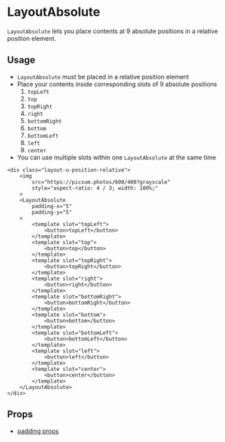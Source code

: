 # LayoutAbsolute

`LayoutAbsolute` lets you place contents at 9 absolute positions in a relative position element. 

<Doc-LayoutAbsoluteDoc />

## Usage

- `LayoutAbsolute` must be placed in a relative position element
- Place your contents inside corresponding slots of 9 absolute positions
  1. `topLeft`
  1. `top`
  1. `topRight`
  1. `right`
  1. `bottomRight`
  1. `bottom`
  1. `bottomLeft`
  1. `left`
  1. `center`
- You can use multiple slots within one `LayoutAbsolute` at the same time

```vue live
<div class="layout-u-position-relative">
	<img
		src="https://picsum.photos/600/400?grayscale"
		style="aspect-ratio: 4 / 3; width: 100%;"
	>
	<LayoutAbsolute
		padding-x="5"
		padding-y="5"
	>
		<template slot="topLeft">
			<button>topLeft</button>
		</template>
		<template slot="top">
			<button>top</button>
		</template>
		<template slot="topRight">
			<button>topRight</button>
		</template>
		<template slot="right">
			<button>right</button>
		</template>
		<template slot="bottomRight">
			<button>bottomRight</button>
		</template>
		<template slot="bottom">
			<button>bottom</button>
		</template>
		<template slot="bottomLeft">
			<button>bottomLeft</button>
		</template>
		<template slot="left">
			<button>left</button>
		</template>
		<template slot="center">
			<button>center</button>
		</template>
	</LayoutAbsolute>
</div>
```

## Props

- [padding props](/components/#padding-props)

